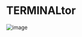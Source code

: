 # TERMINALtor 
![image](https://github.com/AdamoLeKing/TERMINALtor/assets/170503409/db0525b8-b6cf-4a74-b954-95fddbbe21b2)
